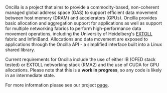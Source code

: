 Oncilla is a project that aims to provide a commodity-based, non-coherent managed global address space (GAS) to support efficient data movement between host memory (DRAM) and accelerators (GPUs). Oncilla provides basic allocation and aggregation support for applications as well as support for multiple networking fabrics to perform high-performance data movement operations, including the University of Heidelberg's [EXTOLL](http://www.extoll.de) fabric and InfiniBand. Allocations and data movement are exposed to applications through the Oncilla API - a simplified interface built into a Linux shared library.

Current requirements for Oncilla include the use of either IB (OFED stack tested) or EXTOLL networking stack (RMA2) and the use of CUDA for GPU allocations. Please note that this is a **work in progress**, so any code is likely in an intermediate state.

For more information please see our project [page](http://gpuocelot.gatech.edu/projects/oncilla-gas-infrastructure/).